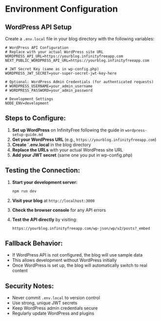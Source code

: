 # Environment Configuration

## WordPress API Setup

Create a `.env.local` file in your blog directory with the following variables:

```env
# WordPress API Configuration
# Replace with your actual WordPress site URL
WORDPRESS_API_URL=https://yourblog.infinityfreeapp.com
NEXT_PUBLIC_WORDPRESS_API_URL=https://yourblog.infinityfreeapp.com

# JWT Secret Key (same as in wp-config.php)
WORDPRESS_JWT_SECRET=your-super-secret-jwt-key-here

# Optional: WordPress Admin Credentials (for authenticated requests)
# WORDPRESS_USERNAME=your_admin_username
# WORDPRESS_PASSWORD=your_admin_password

# Development Settings
NODE_ENV=development
```

## Steps to Configure:

1. **Set up WordPress** on InfinityFree following the guide in `wordpress-setup-guide.md`
2. **Get your WordPress URL** (e.g., `https://yourblog.infinityfreeapp.com`)
3. **Create `.env.local** in the blog directory
4. **Replace the URLs** with your actual WordPress site URL
5. **Add your JWT secret** (same one you put in wp-config.php)

## Testing the Connection:

1. **Start your development server:**
   ```bash
   npm run dev
   ```

2. **Visit your blog** at `http://localhost:3000`
3. **Check the browser console** for any API errors
4. **Test the API directly** by visiting:
   ```
   https://yourblog.infinityfreeapp.com/wp-json/wp/v2/posts?_embed
   ```

## Fallback Behavior:

- If WordPress API is not configured, the blog will use sample data
- This allows development without WordPress initially
- Once WordPress is set up, the blog will automatically switch to real content

## Security Notes:

- Never commit `.env.local` to version control
- Use strong, unique JWT secrets
- Keep WordPress admin credentials secure
- Regularly update WordPress and plugins 